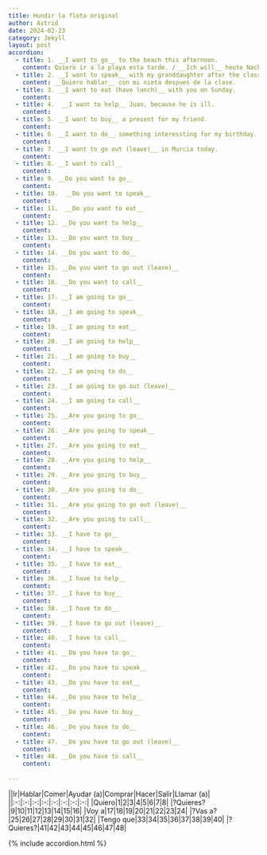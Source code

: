 ```yaml
---
title: Hundir la flota original
author: Astrid
date: 2024-02-23
category: Jekyll
layout: post
accordion: 
  - title: 1. __I want to go__ to the beach this afternoon.
    content: Quiero ir a la playa esta tarde. / __Ich will__ heute Nachmittag zum Strand gehen.
  - title: 2. __I want to speak__ with my granddaughter after the class. / __Ich will__ nach dem Unterricht mit meiner Enkeltochter sprechen.
    content: __Quiero hablar__ con mi nieta despues de la clase.
  - title: 3. __I want to eat (have lunch)__ with you on Sunday.
    content: 
  - title: 4.  __I want to help__ Juan, because he is ill.
    content: 
  - title: 5. __I want to buy__ a present for my friend.
    content: 
  - title: 6. __I want to do__ something interessting for my birthday.
    content: 
  - title: 7. __I want to go out (leave)__ in Murcia today.
    content: 
  - title: 8. __I want to call__
    content: 
  - title: 9. __Do you want to go__
    content: 
  - title: 10.  __Do you want to speak__
    content: 
  - title: 11.  __Do you want to eat__
    content: 
  - title: 12. __Do you want to help__
    content: 
  - title: 13. __Do you want to buy__
    content: 
  - title: 14. __Do you want to do__
    content: 
  - title: 15. __Do you want to go out (leave)__
    content: 
  - title: 16. __Do you want to call__
    content: 
  - title: 17. __I am going to go__
    content: 
  - title: 18. __I am going to speak__
    content: 
  - title: 19. __I am going to eat__
    content: 
  - title: 20. __I am going to help__
    content: 
  - title: 21. __I am going to buy__
    content: 
  - title: 22. __I am going to do__
    content: 
  - title: 23. __I am going to go out (leave)__
    content: 
  - title: 24. __I am going to call__
    content: 
  - title: 25. __Are you going to go__
    content: 
  - title: 26. __Are you going to speak__
    content: 
  - title: 27. __Are you going to eat__
    content: 
  - title: 28. __Are you going to help__
    content: 
  - title: 29. __Are you going to buy__
    content: 
  - title: 30. __Are you going to do__
    content: 
  - title: 31. __Are you going to go out (leave)__
    content: 
  - title: 32. __Are you going to call__
    content: 
  - title: 33. __I have to go__
    content: 
  - title: 34. __I have to speak__
    content: 
  - title: 35. __I have to eat__
    content: 
  - title: 36. __I have to help__
    content: 
  - title: 37. __I have to buy__
    content: 
  - title: 38. __I have to do__
    content: 
  - title: 39. __I have to go out (leave)__
    content: 
  - title: 40. __I have to call__
    content: 
  - title: 41. __Do you have to go__
    content: 
  - title: 42. __Do you have to speak__
    content: 
  - title: 43. __Do you have to eat__
    content: 
  - title: 44. __Do you have to help__
    content: 
  - title: 45. __Do you have to buy__
    content: 
  - title: 46. __Do you have to do__
    content: 
  - title: 47. __Do you have to go out (leave)__
    content: 
  - title: 48. __Do you have to call__
    content: 
 
---
```


||Ir|Hablar|Comer|Ayudar (a)|Comprar|Hacer|Salir|Llamar (a)|
||:-:|:-:|:-:|:-:|:-:|:-:|:-:|:-:|
|Quiero|1|2|3|4|5|6|7|8|
|?Quieres?|9|10|11|12|13|14|15|16|
|Voy a|17|18|19|20|21|22|23|24|
|?Vas a?|25|26|27|28|29|30|31|32|
|Tengo que|33|34|35|36|37|38|39|40|
|?Quieres?|41|42|43|44|45|46|47|48|


{% include accordion.html %}

